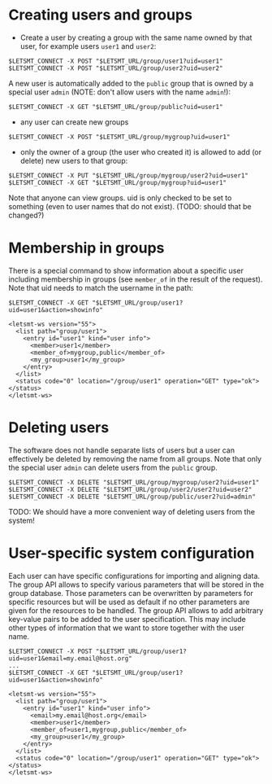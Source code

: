 # Creating users and groups

* Create a user by creating a group with the same name owned by that user, for example users `user1` and `user2`:

```
$LETSMT_CONNECT -X POST "$LETSMT_URL/group/user1?uid=user1"
$LETSMT_CONNECT -X POST "$LETSMT_URL/group/user2?uid=user2"
```

A new user is automatically added to the `public` group that is owned by a special user `admin` (NOTE: don't allow users with the name `admin`!):

```
$LETSMT_CONNECT -X GET "$LETSMT_URL/group/public?uid=user1"
```

* any user can create new groups

```
$LETSMT_CONNECT -X POST "$LETSMT_URL/group/mygroup?uid=user1"
```

* only the owner of a group (the user who created it) is allowed to add (or delete) new users to that group:

```
$LETSMT_CONNECT -X PUT "$LETSMT_URL/group/mygroup/user2?uid=user1"
$LETSMT_CONNECT -X GET "$LETSMT_URL/group/mygroup?uid=user1"
```

Note that anyone can view groups. uid is only checked to be set to something (even to user names that do not exist). (TODO: should that be changed?)



# Membership in groups

There is a special command to show information about a specific user including membership in groups (see `member_of` in the result of the request). Note that uid needs to match the username in the path:

```
$LETSMT_CONNECT -X GET "$LETSMT_URL/group/user1?uid=user1&action=showinfo"

<letsmt-ws version="55">
  <list path="group/user1">
    <entry id="user1" kind="user info">
      <member>user1</member>
      <member_of>mygroup,public</member_of>
      <my_group>user1</my_group>
    </entry>
  </list>
  <status code="0" location="/group/user1" operation="GET" type="ok"></status>
</letsmt-ws>
```


# Deleting users

The software does not handle separate lists of users but a user can effectively be deleted by removing the name from all groups. Note that only the special user `admin` can delete users from the `public` group.


```
$LETSMT_CONNECT -X DELETE "$LETSMT_URL/group/mygroup/user2?uid=user1"
$LETSMT_CONNECT -X DELETE "$LETSMT_URL/group/user2/user2?uid=user2"
$LETSMT_CONNECT -X DELETE "$LETSMT_URL/group/public/user2?uid=admin"
```

TODO: We should have a more convenient way of deleting users from the system!


# User-specific system configuration

Each user can have specific configurations for importing and aligning data. The group API allows to specify various parameters that will be stored in the group database. Those parameters can be overwritten by parameters for specific resources but will be used as default if no other parameters are given for the resources to be handled. The group API allows to add arbitrary key-value pairs to be added to the user specification. This may include other types of information that we want to store together with the user name.


```
$LETSMT_CONNECT -X POST "$LETSMT_URL/group/user1?uid=user1&email=my.email@host.org"
...
$LETSMT_CONNECT -X GET "$LETSMT_URL/group/user1?uid=user1&action=showinfo"

<letsmt-ws version="55">
  <list path="group/user1">
    <entry id="user1" kind="user info">
      <email>my.email@host.org</email>
      <member>user1</member>
      <member_of>user1,mygroup,public</member_of>
      <my_group>user1</my_group>
    </entry>
  </list>
  <status code="0" location="/group/user1" operation="GET" type="ok"></status>
</letsmt-ws>
```
